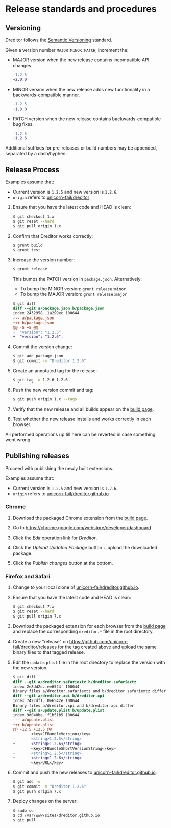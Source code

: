 # Release standards and procedures

## Versioning

Dreditor follows the [Semantic Versioning](http://semver.org/) standard.

Given a version number `MAJOR.MINOR.PATCH`, increment the:

* MAJOR version when the new release contains incompatible API changes.

  ```diff
  -1.2.5
  +2.0.0
  ```
* MINOR version when the new release adds new functionality in a
  backwards-compatible manner.

  ```diff
  -1.2.5
  +1.3.0
  ```
* PATCH version when the new release contains backwards-compatible bug fixes.

  ```diff
  -1.2.5
  +1.2.6
  ```

Additional suffixes for pre-releases or build numbers may be appended, separated
by a dash/hyphen.

## Release Process

Examples assume that:
* Current version is `1.2.5` and new version is `1.2.6`.
* `origin` refers to [unicorn-fail/dreditor]

1. Ensure that you have the latest code and HEAD is clean:

    ```sh
    $ git checkout 1.x
    $ git reset --hard
    $ git pull origin 1.x
    ```

1. Confirm that Dreditor works correctly:

    ```sh
    $ grunt build
    $ grunt test
    ```

1. Increase the version number:

    ```sh
    $ grunt release
    ```

    This bumps the PATCH version in `package.json`. Alternatively:

    * To bump the MINOR version: `grunt release:minor`
    * To bump the MAJOR version: `grunt release:major`

    ```diff
    $ git diff
    diff --git a/package.json b/package.json
    index 2432958..1a299ec 100644
    --- a/package.json
    +++ b/package.json
    @@ -5 +5 @@
    -  "version": "1.2.5",
    +  "version": "1.2.6",
    ```

1. Commit the version change:

    ```sh
    $ git add package.json
    $ git commit -m "Dreditor 1.2.6"
    ```

1. Create an annotated tag for the release:

    ```sh
    $ git tag -m 1.2.6 1.2.6
    ```

1. Push the new version commit and tag:

    ```sh
    $ git push origin 1.x --tags
    ```

1. Verify that the new release and all builds appear on the [build page].

1. Test whether the new release installs and works correctly in each browser.

All performed operations up till here can be reverted in case something went
wrong.

## Publishing releases

Proceed with publishing the newly built extensions.

Examples assume that:
* Current version is `1.2.5` and new version is `1.2.6`.
* `origin` refers to [unicorn-fail/dreditor.github.io]


### Chrome

1. Download the packaged Chrome extension from the [build page].

1. Go to https://chrome.google.com/webstore/developer/dashboard

1. Click the _Edit_ operation link for _Dreditor_.

1. Click the _Upload Updated Package_ button + upload the downloaded package.

1. Click the _Publish changes_ button at the bottom.

### Firefox and Safari

1. Change to your local clone of [unicorn-fail/dreditor.github.io].

1. Ensure that you have the latest code and HEAD is clean:

    ```sh
    $ git checkout 7.x
    $ git reset --hard
    $ git pull origin 7.x
    ```

1. Download the packaged extension for each browser from the [build page] and
   replace the corresponding `dreditor.*` file in the root directory.

1. Create a new "release" on https://github.com/unicorn-fail/dreditor/releases for the tag created
   above and upload the same binary files to that tagged release.

1. Edit the `update.plist` file in the root directory to replace the version
   with the new version.

    ```diff
    $ git diff
    diff --git a/dreditor.safariextz b/dreditor.safariextz
    index 2e8dd2d..ee6524f 100644
    Binary files a/dreditor.safariextz and b/dreditor.safariextz differ
    diff --git a/dreditor.xpi b/dreditor.xpi
    index 742cdf1..0e6542e 100644
    Binary files a/dreditor.xpi and b/dreditor.xpi differ
    diff --git a/update.plist b/update.plist
    index 9d040be..f1b51b5 100644
    --- a/update.plist
    +++ b/update.plist
    @@ -12,5 +12,5 @@
            <key>CFBundleVersion</key>
    -       <string>1.2.5</string>
    +       <string>1.2.6</string>
            <key>CFBundleShortVersionString</key>
    -       <string>1.2.5</string>
    +       <string>1.2.6</string>
            <key>URL</key>
    ```

1. Commit and push the new releases to [unicorn-fail/dreditor.github.io]:

    ```sh
    $ git add -u
    $ git commit -m "Dreditor 1.2.6"
    $ git push origin 7.x
    ```

1. Deploy changes on the server:

    ```sh
    $ sudo su
    $ cd /var/www/sites/dreditor.github.io
    $ git pull
    ```


[build page]: https://dreditor.github.io/development/build#tags
[unicorn-fail/dreditor]: https://github.com/unicorn-fail/dreditor
[unicorn-fail/dreditor.github.io]: https://github.com/unicorn-fail/dreditor.github.io
